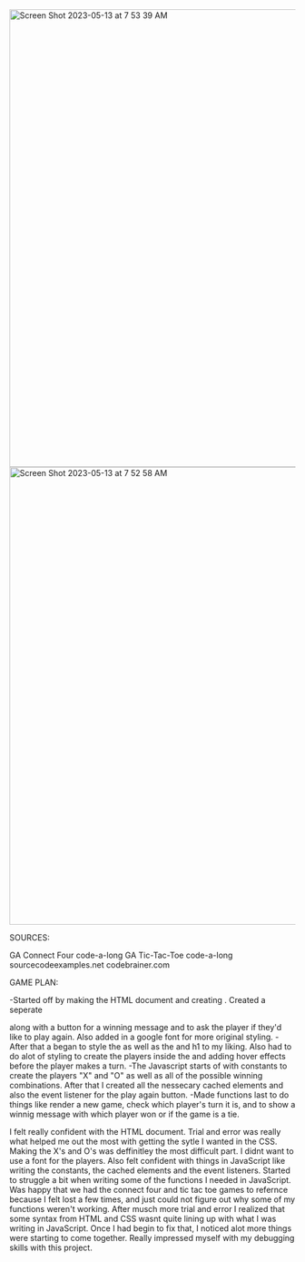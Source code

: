 <img width="806" alt="Screen Shot 2023-05-13 at 7 53 39 AM" src="https://github.com/jcarlson90/unit-1-project/assets/127282869/e461882e-18d2-400e-ab3b-f1a7f699f0e4">

<img width="806" alt="Screen Shot 2023-05-13 at 7 52 58 AM" src="https://github.com/jcarlson90/unit-1-project/assets/127282869/5f496756-09c4-4cbf-9c12-1d3ea055b1ad">

SOURCES:

GA Connect Four code-a-long
GA Tic-Tac-Toe code-a-long
sourcecodeexamples.net
codebrainer.com

GAME PLAN:

-Started off by making the HTML document and creating <divs>. Created a seperate <div> along with a button for a winning message and to ask the player if they'd like to play again. Also added in a google font for more original styling.
-After that a began to style the <divs> as well as the <body> and h1 to my liking. Also had to do alot of styling to create the players inside the <divs> and adding hover effects before the player makes a turn.
-The Javascript starts of with constants to create the players "X" and "O" as well as all of the possible winning combinations. After that I created all the nessecary cached elements and also the event listener for the play again button. 
-Made functions last to do things like render a new game, check which player's turn it is, and to show a winnig message with which player won or if the game is a tie.

I felt really confident with the HTML document. Trial and error was really what helped me out the most with getting the sytle I wanted in the CSS. Making the X's and O's was deffinitley the most difficult part. I didnt want to use a font for the players.
Also felt confident with things in JavaScript like writing the constants, the cached elements and the event listeners. Started to struggle a bit when writing some of the functions I needed in JavaScript. Was happy that we had the connect four and tic tac toe games to refernce because I felt lost a few times, and just could not figure out why some of my functions weren't working. 
After musch more trial and error I realized that some syntax from HTML and CSS wasnt quite lining up with what I was writing in JavaScript. Once I had begin to fix that, I noticed alot more things were starting to come together. Really impressed myself with my debugging skills with this project.

